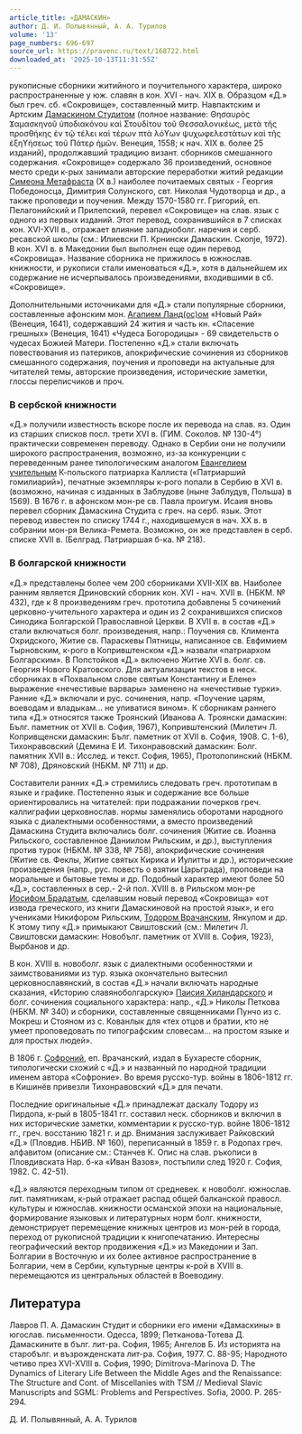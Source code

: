 ```yaml
---
article_title: «ДАМАСКИН»
author: Д. И. Полывянный, А. А. Турилов
volume: '13'
page_numbers: 696-697
source_url: https://pravenc.ru/text/168722.html
downloaded_at: '2025-10-13T11:31:55Z'
---
```


рукописные сборники житийного и поучительного характера, широко распространенные у юж. славян в кон. XVI - нач. XIX в. Образцом «Д.» был греч. сб. «Сокровище», составленный митр. Навпактским и Артским [Дамаскином Студитом](<https://pravenc.ru/text/Дамаскином Студитом.html>) (полное название: Θησαυρὸς Ϫαμασκηνοῦ ὑποδιακόνου καὶ Στουδίτου τοῦ Θεσσαλονικέως, μετὰ τῆς προσθήκης ἐν τῷ τέλει καὶ τέρων πτὰ λόϒων ψυχωφελεστάτων καὶ τῆς ἐξηϒήσεως τοῦ Πάτερ ἡμῶν. Венеция, 1558; к нач. XIX в. более 25 изданий), продолжавший традицию визант. сборников смешанного содержания. «Сокровище» содержало 36 произведений, основное место среди к-рых занимали авторские переработки житий редакции [Симеона Метафраста](<https://pravenc.ru/text/Симеон Метафраст.html>) (Х в.) наиболее почитаемых святых - Георгия Победоносца, Димитрия Солунского, свт. Николая Чудотворца и др., а также проповеди и поучения. Между 1570-1580 гг. Григорий, еп. Пелагонийский и Прилепский, перевел «Сокровище» на слав. язык с одного из первых изданий. Этот перевод, сохранившийся в 7 списках кон. XVI-XVII в., отражает влияние западноболг. наречия и серб. ресавской школы (см.: Илиевски П. Крнински Дамаскин. Скопjе, 1972). В кон. XVI в. в Македонии был выполнен еще один перевод «Сокровища». Название сборника не прижилось в южнослав. книжности, и рукописи стали именоваться «Д.», хотя в дальнейшем их содержание не исчерпывалось произведениями, входившими в сб. «Сокровище».

Дополнительными источниками для «Д.» стали популярные сборники, составленные афонским мон. [Агапием Ланд(ос)ом](<https://pravenc.ru/text/Агапием Ланд(ос)ом.html>) «Новый Рай» (Венеция, 1641), содержавший 24 жития и часть кн. «Спасение грешных» (Венеция, 1641) «Чудеса Богородицы» - 69 свидетельств о чудесах Божией Матери. Постепенно «Д.» стали включать повествования из патериков, апокрифические сочинения из сборников смешанного содержания, поучения и проповеди на актуальные для читателей темы, авторские произведения, исторические заметки, глоссы переписчиков и проч.

### В сербской книжности

«Д.» получили известность вскоре после их перевода на слав. яз. Один из старших списков посл. трети XVI в. (ГИМ. Соколов. № 130-4°) практически современен переводу. Однако в Сербии они не получили широкого распространения, возможно, из-за конкуренции с переведенным ранее типологическим аналогом [Евангелием учительным](<https://pravenc.ru/text/Евангелием учительным.html>) К-польского патриарха Каллиста («Патриарший гомилиарий»), печатные экземпляры к-рого попали в Сербию в XVI в. (возможно, начиная с изданных в Заблудове (ныне Заблудув, Польша) в 1569). В 1676 г. в афонском мон-ре св. Павла проигум. Исаия вновь перевел сборник Дамаскина Студита с греч. на серб. язык. Этот перевод известен по списку 1744 г., находившемуся в нач. ХХ в. в собрании мон-ря Велика-Ремета. Возможно, он же представлен в серб. списке XVII в. (Белград. Патриаршая б-ка. № 218).

### В болгарской книжности

«Д.» представлены более чем 200 сборниками XVII-XIХ вв. Наиболее ранним является Дриновский сборник кон. XVI - нач. XVII в. (НБКМ. № 432), где к 8 произведениям греч. прототипа добавлены 5 сочинений церковно-учительного характера и один из 2 сохранившихся списков Синодика Болгарской Православной Церкви. В XVII в. в состав «Д.» стали включаться болг. произведения, напр.: Поучения св. Климента Охридского, Житие св. Параскевы Пятницы, написанное св. Евфимием Тырновским, к-рого в Копривштенском «Д.» назвали «патриархом Болгарским». В Попстойков «Д.» включено Житие XVI в. болг. св. Георгия Нового Кратовского. Для актуализации текстов в неск. сборниках в «Похвальном слове святым Константину и Елене» выражение «нечестивые варвары» заменено на «нечестивые турки». Ранние «Д.» включали и рус. сочинения, напр. «Поучение царям, воеводам и владыкам… не упиватися вином». К сборникам раннего типа «Д.» относятся также Троянский (Иванова А. Троянски дамаскин: Бълг. паметник от XVII в. София, 1967), Копривштенский (Милетич Л. Копривщенски дамаскин: Бълг. паметник от XVII в. София, 1908. С. 1-6), Тихонравовский (Демина Е И. Тихонравовский дамаскин: Болг. памятник XVII в.: Исслед. и текст. София, 1965), Протопопинский (НБКМ. № 708), Дряновский (НБКМ. № 711) и др.

Составители ранних «Д.» стремились следовать греч. прототипам в языке и графике. Постепенно язык и содержание все больше ориентировались на читателей: при подражании почерков греч. каллиграфии церковнослав. нормы заменялись оборотами народного языка с диалектными особенностями, а вместо произведений Дамаскина Студита включались болг. сочинения (Житие св. Иоанна Рильского, составленное Даниилом Рильским, и др.), выступления против турок (НБКМ. № 338, № 758), апокрифические сочинения (Житие св. Феклы, Житие святых Кирика и Иулитты и др.), исторические произведения (напр., рус. повесть о взятии Царьграда), проповеди на моральные и бытовые темы и др. Подобный характер имеют более 50 «Д.», составленных в сер.- 2-й пол. XVIII в. в Рильском мон-ре [Иосифом Брадатым](<https://pravenc.ru/text/Иосифом Брадатым.html>), сделавшим новый перевод «Сокровища» «от извода греческого, из книги Дамаскиновой на простой язык», и его учениками Никифором Рильским, [Тодором Врачанским](<https://pravenc.ru/text/Тодором Врачанским.html>), Янкулом и др. К этому типу «Д.» примыкают Свиштовский (см.: Милетич Л. Свиштовски дамаскин: Новобълг. паметник от XVIII в. София, 1923), Вырбанов и др.

В кон. XVIII в. новоболг. язык с диалектными особенностями и заимствованиями из тур. языка окончательно вытеснил церковнославянский, в состав «Д.» начали включать народные сказания, «Историю славяноболгарскую» [Паисия Хиландарского](<https://pravenc.ru/text/Паисия Хиландарского.html>) и болг. сочинения социального характера: напр., «Д.» Николы Петкова (НБКМ. № 340) и сборники, составленные священниками Пунчо из с. Мокреш и Стояном из с. Кованлык для «тех отцов и братии, кто не умеет проповедовать по типографским словесам… на простом языке и для простых людей».

В 1806 г. [Софроний](https://pravenc.ru/text/Софроний.html), еп. Врачанский, издал в Бухаресте сборник, типологически схожий с «Д.» и названный по народной традиции именем автора «Софроние». Во время русско-тур. войны в 1806-1812 гг. в Кишинёв привезли Тихонравовский «Д.» для печати.

Последние оригинальные «Д.» принадлежат даскалу Тодору из Пирдопа, к-рый в 1805-1841 гг. составил неск. сборников и включил в них исторические заметки, комментарии к русско-тур. войне 1806-1812 гг., греч. восстанию 1821 г. и др. Внимания заслуживает Райковский «Д.» (Пловдив. НБИВ. № 160), переписанный в 1859 г. в Родопах греч. алфавитом (описание см.: Станчев К. Опис на слав. ръкописи в Пловдивската Нар. б-ка «Иван Вазов», постъпили след 1920 г. София, 1982. С. 42-51).

«Д.» являются переходным типом от средневек. к новоболг. южнослав. лит. памятникам, к-рый отражает распад общей балканской правосл. культуры и южнослав. книжности османской эпохи на национальные, формирование языковых и литературных норм болг. книжности, демонстрирует перемещение книжных центров из мон-рей в города, переход от рукописной традиции к книгопечатанию. Интересны географический вектор продвижения «Д.» из Македонии и Зап. Болгарии в Восточную и их более активное распространение в Болгарии, чем в Сербии, культурные центры к-рой в XVIII в. перемещаются из центральных областей в Воеводину.

## Литература

Лавров П. А. Дамаскин Студит и сборники его имени «Дамаскины» в югослав. письменности. Одесса, 1899; Петканова-Тотева Д. Дамаскините в бълг. лит-ра. София, 1965; Ангелов Б. Из историята на старобълг. и възрожденската лит-ра. София, 1977. С. 88-95; Народното четиво през XVI-XVIII в. София, 1990; Dimitrova-Marinova D. The Dynamics of Literary Life Between the Middle Ages and the Renaissance: The Structure and Cont. of Miscellanies with TSM // Medieval Slavic Manuscripts and SGML: Problems and Perspectives. Sofia, 2000. P. 265-294.

Д. И. Полывянный, А. А. Турилов
